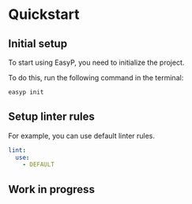 # Quickstart


## Initial setup

To start using EasyP, you need to initialize the project. 

To do this, run the following command in the terminal:
```bash
easyp init 
```

## Setup linter rules

For example, you can use default linter rules.
```yaml
lint:
  use:
    - DEFAULT
```

## Work in progress